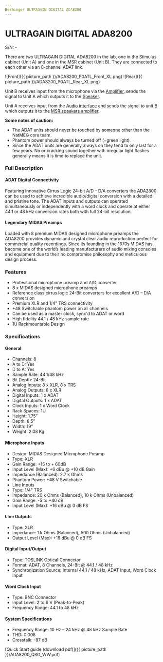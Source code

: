 ```yaml
---
Berhinger ULTRAGAIN DIGITAL ADA8200
---
```


# ULTRAGAIN DIGITAL ADA8200
S/N: -

There are two ULTRAGAIN DIGITAL ADA8200 in the lab, one in the Stimulus cabinet (Unit A) and one in the MSR cabinet (Unit B). They are connected to each other via an 8-channel ADAT link.

![Front]({{ picture_path }}/ADA8200_P0ATL_Front_XL.png)
![Rear]({{ picture_path }}/ADA8200_P0ATL_Rear_XL.png)

Unit B receives input from the microphone via the [Amplifier](), sends the signal to Unit A which outputs it to the [Speaker]().

Unit A receives input from the [Audio interface]() and sends the signal to unit B which outputs it to the [MSR speakers amplifier]().

**Some notes of caution:**
 - The ADAT units should never be touched by someone other than the NatMEG core team.
 - Phantom power should always be turned off (=green light).
 - Since the ADAT units are generally always on they tend to only last for a few years. No or cracking sound together with irregular light flashes generally means it is time to replace the unit.

### Full Description
#### ADAT Digital Connectivity
Featuring innovative Cirrus Logic 24-bit A/D – D/A converters the ADA2800 can be used to achieve incredible audio/digital conversion with a detailed and pristine tone. The ADAT inputs and outputs can operated simultaneously or independently with a word clock and operate at either 44.1 or 48 kHz conversion rates both with full 24-bit resolution.

#### Legendary MIDAS Preamps
Loaded with 8 premium MIDAS designed microphone preamps the ADA8200 provides dynamic and crystal clear audio reproduction perfect for commercial quality recordings. Since its founding in the 1970s MIDAS has become one of the world’s leading manufacturers of audio mixing consoles and equipment due to their no compromise philosophy and meticulous design process.

### Features
* Professional microphone preamp and A/D converter
* 8 x MIDAS designed microphone preamps
* Reference class cirrus logic 24-Bit converters for excellent A/D – D/A conversion
* Premium XLR and 1/4" TRS connectivity
* +48 Switchable phantom power on all channels
* Can be used as a master clock, sync'd to ADAT or word
* High fidelity 44.1 / 48 kHz sample rate
* 1U Rackmountable Design

### Specifications

#### General
* Channels: 8
* A to D: Yes
* D to A: Yes
* Sample Rate: 44.1/48 kHz
* Bit Depth: 24-Bit
* Analog Inputs: 8 x XLR, 8 x TRS
* Analog Outputs: 8 x XLR
* Digital Inputs: 1 x ADAT
* Digital Outputs: 1 x ADAT
* Clock Inputs: 1 x Word Clock
* Rack Spaces: 1U
* Height: 1.75”
* Depth: 8.5”
* Width: 19”
* Weight: 2.08 Kg

#### Microphone Inputs
* Design: MIDAS Designed Microphone Preamp
* Type: XLR
* Gain Range: +15 to + 60dB
* Input Level (Max): +6 dBu @ +10 dB Gain
* Impedance (Balanced): 2.7 k Ohms
* Phantom Power: +48 V Switchable
* Line Inputs
* Type: 1/4" TRS
* Impedance: 20 k Ohms (Balanced), 10 k Ohms (Unbalanced)
* Gain Range: -5 to +40 dB
* Input Level (Max): +16 dBu @ 0 dB FS

#### Line Outputs
* Type: XLR
* Impedance: 1 k Ohms (Balanced), 500 Ohms (Unbalanced)
* Output Level (Max): +16 dBu @ 0 dB FS

#### Digital Input/Output
* Type: TOSLINK Optical Connector
* Format: ADAT, 8 Channels, 24-Bit @ 44.1 / 48 kHz
* Synchronization Source: Internal 44.1 / 48 kHz, ADAT Input, Word Clock Input

#### Word Clock Input
* Type: BNC Connector
* Input Level: 2 to 6 V (Peak-to-Peak)
* Frequency Range: 44.1 to 48 kHz

#### System Specifications
* Frequency Range: 10 Hz – 24 kHz @ 48 kHz Sample Rate
* THD: 0.008
* Crosstalk: -87 dB

[Quick Start guide (download pdf)]({{ picture_path }}/ADA8200_QSG_WW.pdf)
